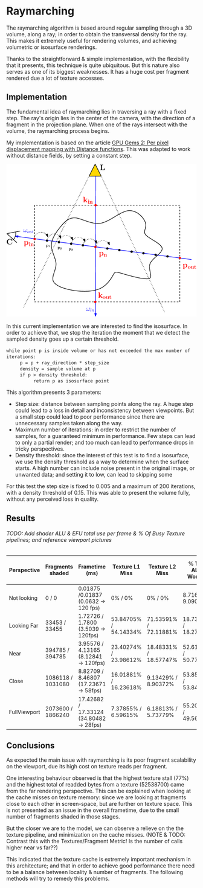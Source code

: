 # Raymarching

The raymarching algorithm is based around regular sampling through a 3D volume, along a ray; in order to obtain the transversal density for the ray. This makes it extremely useful for rendering volumes, and achieving volumetric or isosurface renderings.

Thanks to the straightforward & simple implementation, with the flexibility that it presents, this technique is quite ubiquitous. But this nature also serves as one of its biggest weaknesses. It has a huge cost per fragment rendered due a lot of texture accesses.

## Implementation

The fundamental idea of raymarching lies in traversing a ray with a fixed step. The ray's origin lies in the center of the camera, with the direction of a fragment in the projection plane. When one of the rays intersect with the volume, the raymarching process begins.

My implementation is based on the article [GPU Gems 2: Per pixel displacement mapping with Distance functions](https://developer.nvidia.com/gpugems/gpugems2/part-i-geometric-complexity/chapter-8-pixel-displacement-mapping-distance-functions). This was adapted to work without distance fields, by setting a constant step.

![Raymarching diagram, from Transmittance function mapping (DOI:10.1145/1944745.1944751)](https://github.com/JsMarq96/Understanding-Tiled-GPUs-VR-Volume-Rendering/blob/main/raymarching/assets/20230425_152811_Notations-and-principle-of-a-classical-ray-marching-algorithm-to-compute-single.png?raw=true)

In this current implementation we are interested to find the isosurface. In order to achieve that, we stop the iteration the moment that we detect the sampled density goes up a certain threshold.

```
while point p is inside volume or has not exceeded the max number of iterations:
     p = p + ray_direction * step_size
     density = sample volume at p
     if p > density threshold:
          return p as isosurface point
```

This algorithm presents 3 parameters:

* Step size: distance between sampling points along the ray. A huge step could lead to a loss in detail and inconsistency between viewpoints. But a small step could lead to poor performance since there are unnecessary samples taken along the way.
* Maximum number of iterations: in order to restrict the number of samples, for a guaranteed minimum in performance. Few steps can lead to only a partial render; and too much can lead to performance drops in tricky perspectives.
* Density threshold: since the interest of this test is to find a isosurface, we use the density threshold as a way to determine when the surface starts. A high number can include noise present in the original image, or unwanted data; and setting it to low, can lead to skipping some

For this test the step size is fixed to 0.005 and a maximum of 200 iterations, with a density threshold of 0.15. This was able to present the volume fully, without any perceived loss in quality.

## Results

###### TODO: Add shader ALU & EFU total use per frame & % Of Busy Texture pipelines; and reference viewport pictures


| Perspective  | Fragments shaded  | Frametime (ms)                          | Texture L1 Miss       | Texture L2 Miss       | % Time ALUs Working   | % Time EFUs Working | ALU/ Vertex         | ALU/ Fragment           | EFU/ Vertex       | EFU/ Fragment     | % Texture Pipes Busy |
| -------------- | ------------------- | ----------------------------------------- | ----------------------- | ----------------------- | ----------------------- | --------------------- | --------------------- | ------------------------- | ------------------- | ------------------- | ---------------------- |
| Not looking  | 0 / 0             | 0.01875 /0.01837 (0.0632 -> 120 fps)    | 0% / 0%               | 0% / 0%               | 8.71659% / 9.0909%    | 0% / 0%             | 28 / 28             | 0 / 0                   | 0 / 0             | 0 / 0             | TODO                 |
| Looking Far  | 33453 / 33455     | 1.72726 / 1.7800 (3.5039 -> 120fps)     | 53.84705% / 54.14334% | 71.53591% / 72.11881% | 18.73432% / 18.27434% | 0.04497% / 0.04368  | 28 / 28             | 2303.60571 / 2303.37256 | 0 / 0             | 0.99488 / 0.99523 |                      |
| Near         | 394785 / 394785   | 3.95576 / 4.13165 (8.12841 -> 120fps)   | 23.40274% / 23.98612% | 18.48331% / 18.57747% | 52.61275% / 50.77347% | 0.21843% / 0.20895% | 30 / 30             | 1611.70117 / 1611.56494 | 0.99849 / 0.99852 | 0 / 0             |                      |
| Close        | 1086118 / 1031080 | 8.82709 / 8.46807 (17.23671 -> 58fps)   | 16.01881% / 16.23618% | 9.13429% / 8.90372%   | 53.85233% / 53.84847% | 0.27456% / 0.26864% | 30.94737 /31.36     | 1421.67712 / 1450.03772 | 0.99906 / 0.99909 | 0 / 0             |                      |
| FullViewport | 2073600 / 1866240 | 17.42682 / 17.33124 (34.80482 -> 28fps) | 7.37855% / 6.59615%   | 6.18813% / 5.73779%   | 55.20058% / 49.56052% | 0.25943% / 0.23534% | 32.71268 / 30.07588 | 1612.01041 / 1430.41827 |                   |                   |                      |

## Conclusions

As expected the main issue with raymarching is its poor fragment scalability on the viewport, due its high cost on texture reads per fragment.

One interesting behaviour observed is that the highest texture stall (77%) and the highest total of readded bytes from a texture (52538700) came from the far rendering perspective. This can be explained when looking at the cache misses on texture memory: since we are looking at fragments close to each other in screen-space, but are further on texture space. This is not presented as an issue in the overall frametime, due to the small number of fragments shaded in those stages.

But the closer we are to the model, we can observe a relieve on the the texture pipeline, and minimization on the cache misses. (NOTE & TODO: Contrast this with the Textures/Fragment Metric! Is the number of calls higher near vs far??)

This indicated that the texture cache is extremely important mechanism in this architecture; and that in order to achieve good performance there need to be a balance between locality & number of fragments. The following methods will try to remedy this problems.
